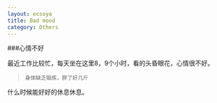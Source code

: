 ```yaml
---
layout: ecsoya
title: Bad mood
category: Others
---
```


###心情不好

最近工作比较忙，每天坐在这里8，9个小时，看的头昏眼花，心情很不好。

> `身体缺乏锻炼，胖了好几斤`

什么时候能好好的休息休息。
